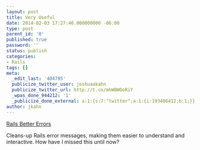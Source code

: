 ```yaml
---
layout: post
title: Very Useful
date: 2014-02-03 17:27:40.000000000 -06:00
type: post
parent_id: '0'
published: true
password: ''
status: publish
categories:
- Rails
tags: []
meta:
  _edit_last: '404795'
  publicize_twitter_user: joshuaakahn
  publicize_twitter_url: http://t.co/mhWBWOoRiY
  _wpas_done_944212: '1'
  _publicize_done_external: a:1:{s:7:"twitter";a:1:{i:193406412;b:1;}}
author: jkahn
---
```

[Rails Better Errors](http://railscasts.com/episodes/402-better-errors-railspanel?view=asciicast)

Cleans-up Rails error messages, making them easier to understand and interactive. How have I missed this until now?